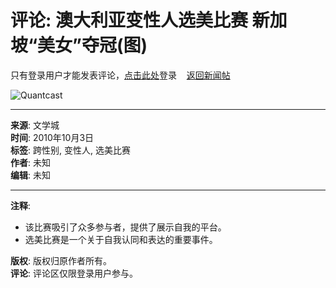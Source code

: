 # 评论: 澳大利亚变性人选美比赛 新加坡“美女”夺冠(图)

只有登录用户才能发表评论，[点击此处](//passport.wenxuecity.com/login.php?redirect=%2F%2Fwww.wenxuecity.com%2Fnews%2Findex.php%3Fact%3Dcomment%26channel%3Dnews%26postid%3D1178213)登录    [返回新闻帖](/news/2010/10/03/1178213.html)

![Quantcast](//pixel.quantserve.com/pixel/p-79ssY02WsBUJU.gif)

---

**来源**: 文学城  
**时间**: 2010年10月3日  
**标签**: 跨性别, 变性人, 选美比赛  
**作者**: 未知  
**编辑**: 未知

---

**注释**:  
- 该比赛吸引了众多参与者，提供了展示自我的平台。  
- 选美比赛是一个关于自我认同和表达的重要事件。  

**版权**: 版权归原作者所有。  
**评论**: 评论区仅限登录用户参与。